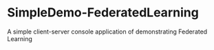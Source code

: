 # SimpleDemo-FederatedLearning
A simple client-server console application of demonstrating Federated Learning
